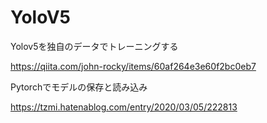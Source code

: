 # YoloV5

Yolov5を独自のデータでトレーニングする

https://qiita.com/john-rocky/items/60af264e3e60f2bc0eb7


Pytorchでモデルの保存と読み込み

https://tzmi.hatenablog.com/entry/2020/03/05/222813








